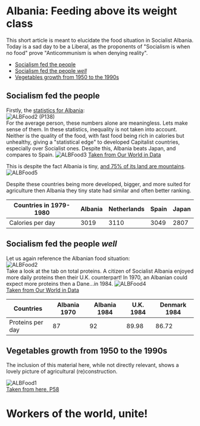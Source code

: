 # Albania: Feeding above its weight class   

This short article is meant to elucidate the food situation in Socialist Albania. Today is a sad day to be a Liberal, as the proponents of "Socialism is when no food" prove "Anticommunism is when denying reality".

- [Socialism fed the people](https://github.com/Red-Spectre/Info/new/main#socialism-fed-the-people)
- [Socialism fed the people *well*](https://github.com/Red-Spectre/Info/new/main#socialism-fed-the-people-well)
- [Vegetables growth from 1950 to the 1990s](https://github.com/Red-Spectre/Info/new/main#vegetables-growth-from-1950-to-the-1990s)

## Socialism fed the people
Firstly, the [statistics for Albania](http://www.instat.gov.al/media/6230/vjetari-statistikor-i-shqiperise-1991_.pdf):    
![ALBFood2](/Assets/Images/AlbaniaFood/ALBFood2.JPG)
(P138)   
For the average person, these numbers alone are meaningless. Lets make sense of them.
In these statistics, inequality is not taken into account. Neither is the quality of the food, with fast food being rich in calories but unhealthy, giving a "statistical edge" to developed Capitalist countries, especially over Socialist ones.
Despite this, Albania beats Japan, and compares to Spain.
![ALBFood3](/Assets/Images/AlbaniaFood/ALBFood3.jpg)
[Taken from Our World in Data](https://ourworldindata.org/)

This is despite the fact Albania is tiny, [and 75% of its land are mountains](http://www.enverhoxha.ru/Archive_of_books/Archive/albania_general_information_1984_eng.pdf?_x_tr_sl=auto&_x_tr_tl=en&_x_tr_hl=iw&_x_tr_pto=wapp&_x_tr_sch=http).
![ALBFood5](/Assets/Images/AlbaniaFood/ALBFood5.jpg)

Despite these countries being more developed, bigger, and more suited for agriculture then Albania they tiny state had similar and often better ranking.

Countries in 1979-1980 | Albania | Netherlands | Spain | Japan
-------------------- | ------- | --------- | ------ | -----
Calories per day | 3019 | 3110 | 3049 | 2807


## Socialism fed the people ***well***
Let us again reference the Albanian food situation:    
![ALBFood2](/Assets/Images/AlbaniaFood/ALBFood2.JPG)   
Take a look at the tab on total proteins. A citizen of Socialist Albania enjoyed more daily proteins then their U.K. counterpart!
In 1970, an Albanian could expect more proteins then a Dane...in 1984.
![ALBFood4](/Assets/Images/AlbaniaFood/ALBFood4.jpg)   
[Taken from Our World in Data](https://ourworldindata.org/)   

Countries | Albania __1970__ | Albania 1984 | U.K. 1984 | Denmark 1984
-------------------- | ------- | --------- | ------ | -----
Proteins per day | 87 | 92 | 89.98 | 86.72

## Vegetables growth from 1950 to the 1990s

The inclusion of this material here, while not directly relevant, shows a lovely picture of agricultural (re)construction.

![ALBFood1](/Assets/Images/AlbaniaFood/ALBFood1.jpg)  
[Taken from here, P58](https://www.oecd.org/officialdocuments/publicdisplaydocumentpdf/?cote=OCDE/GD(95)22&docLanguage=En)


# Workers of the world, unite!
